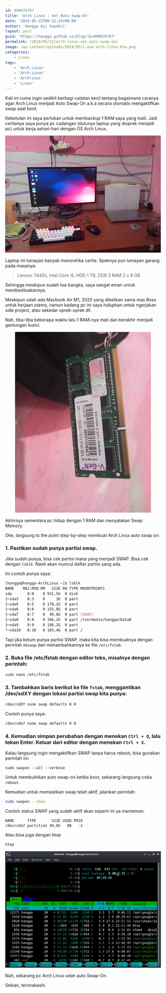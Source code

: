 ```yaml
---
id: 000676767
title: 'Arch Linux : Set Auto Swap-On'
date: '2024-05-22T00:32:24+00:00'
author: 'Hangga Aji Sayekti'
layout: post
guid: 'https://hangga.github.io/blog/?p=000676767'
permalink: /2024/05/22/arch-linux-set-auto-swap-on/
image: /wp-content/uploads/2024/05/i-use-arch-linux-btw.png
categories:
    - Linux
tags:
    - 'Arch Linux'
    - 'Arch-Linux'
    - 'Archlinux'
    - 'Linux'
---
```


Kali ini cuma ingin sedikit berbagi catatan kecil tentang bagaimana caranya agar Arch Linux menjadi Auto Swap-On a.k.a secara otomatis mengaktifkan swap saat boot. 

Kebetulan ini saya perlukan untuk membackup 1 RAM saya yang mati. 
Jadi ceritanya saya punya pc cadangan (dulunya laptop yang dioprek menjadi pc) untuk kerja sehari-hari dengan OS Arch Linux. 

<p align="center">
<img src="../wp-content/uploads/2024/05/arch-linux-lenovo.jpeg" width="550"/>
</p>

Laptop ini lumayan banyak menorehka cerita. Speknya pun lumayan garang pada masanya:

> Lenovo T440s, Intel Core i5, HDD 1 TB, DDR 3 RAM 2 x 8 GB

Sehingga meskipun sudah tua bangka, saya sangat eman untuk membesituakannya. 

Meskipun udah ada Macbook Air M1, 2020 yang dibelikan sama mas Boss untuk kerjaan utama, namun kadang pc ini saya hidupkan untuk ngerjakan side project, atau sekedar oprek-oprek dll.

Nah, tiba-tiba beberapa waktu lalu 1 RAM-nya mati dan berakhir menjadi gantungan kunci.

<p align="center">
<img src="../wp-content/uploads/2024/05/ram-g-k.jpeg" width="440"/>
</p>

Akhirnya sementara pc hidup dengan 1 RAM dan menyalakan Swap Memory.

Oke, langsung to the point step-by-step membuat Arch Linux auto swap on:

### 1. Pastikan sudah punya partisi swap. 
Jika sudah punya, bisa cek partisi mana yang menjadi SWAP. Bisa cek dengan `lsblk`. Nanti akan muncul daftar partisi yang ada. 

Ini contoh punya saya:

```Bash
[hangga@hangga-ArchLinux ~]$ lsblk
NAME    MAJ:MIN RM   SIZE RO TYPE MOUNTPOINTS
sda       8:0    0 931,5G  0 disk 
├─sda3    8:3    0     1K  0 part 
├─sda5    8:5    0 170,2G  0 part 
├─sda6    8:6    0 155,8G  0 part 
├─sda7    8:7    0  49,8G  0 part [SWAP]
├─sda8    8:8    0 186,2G  0 part /run/media/hangga/DataB
├─sda9    8:9    0 186,2G  0 part 
└─sda10   8:10   0 183,4G  0 part /

```

Tapi jika belum punya partisi SWAP, maka kita bisa membuatnya dengan perintah `mkswap` dan menambahkannya ke file `/etc/fstab`.

### 2. Buka file /etc/fstab dengan editor teks, misalnya dengan perintah:
```Bash
sudo nano /etc/fstab
```
### 3. Tambahkan baris berikut ke file `fstab`, menggantikan /dev/sdXY dengan lokasi partisi swap kita punya:
```Bash
/dev/sdXY none swap defaults 0 0
```
Contoh punya saya:
```Bash
/dev/sda7 none swap defaults 0 0
```
### 4. Kemudian simpan perubahan dengan menekan `Ctrl + O`, lalu tekan Enter. Keluar dari editor dengan menekan `Ctrl + X`.

Kalau langsung ingin mengaktifkan SWAP tanpa harus reboot, bisa gunakan perintah ini:
```
sudo swapon --all --verbose
```

Untuk membuktikan auto swap-on ketika boot, sekarang langsung coba `reboot`.

Kemudian untuk memastikan swap telah aktif, jalankan perintah:
```Bash
sudo swapon --show
```
Contoh status SWAP yang sudah aktif akan seperti ini ya manteman:
```
NAME      TYPE       SIZE USED PRIO
/dev/sda7 partition 49,8G   0B   -2
```

Atau bisa juga dengan htop
```Bash
htop
```
<p align="center">
<img src="../wp-content/uploads/2024/05/untung-ada-swap.jpg" width="550">
</p>

Nah, sekarang pc Arch Linux udah auto Swap-On.

Sekian, terimakasih. 
